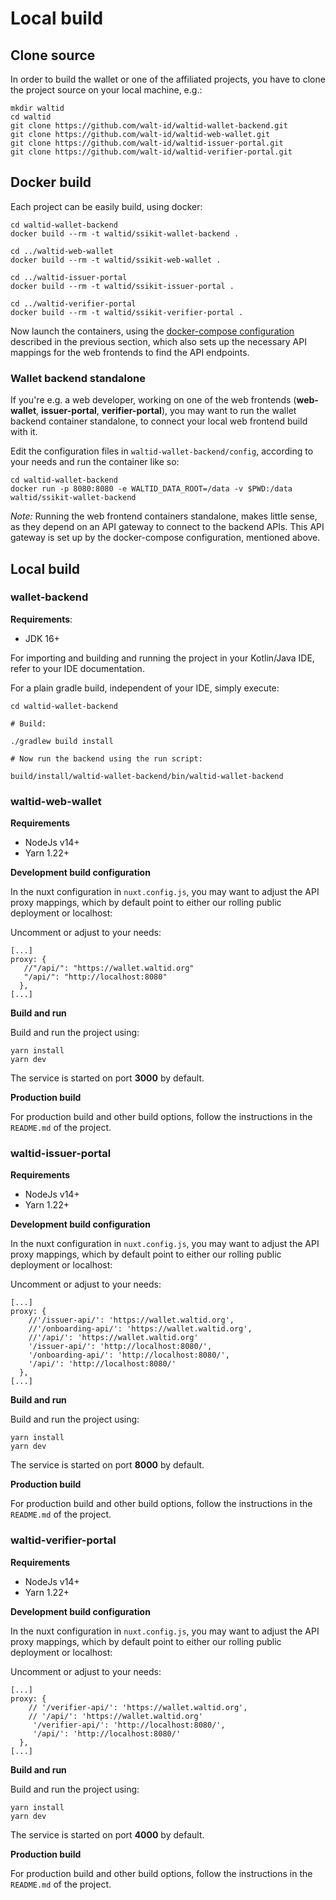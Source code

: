 # Local build

## Clone source

In order to build the wallet or one of the affiliated projects, you have to clone the project source on your local machine, e.g.:

```
mkdir waltid
cd waltid
git clone https://github.com/walt-id/waltid-wallet-backend.git
git clone https://github.com/walt-id/waltid-web-wallet.git
git clone https://github.com/walt-id/waltid-issuer-portal.git
git clone https://github.com/walt-id/waltid-verifier-portal.git
```

## Docker build

Each project can be easily build, using docker:

```
cd waltid-wallet-backend
docker build --rm -t waltid/ssikit-wallet-backend .

cd ../waltid-web-wallet
docker build --rm -t waltid/ssikit-web-wallet .

cd ../waltid-issuer-portal
docker build --rm -t waltid/ssikit-issuer-portal .

cd ../waltid-verifier-portal
docker build --rm -t waltid/ssikit-verifier-portal .
```

Now launch the containers, using the [docker-compose configuration](../docker-compose) described in the previous section, which also sets up the necessary API mappings for the web frontends to find the API endpoints.

### Wallet backend standalone

If you're e.g. a web developer, working on one of the web frontends (**web-wallet**, **issuer-portal**, **verifier-portal**), you may want to run the wallet backend container standalone, to connect your local web frontend build with it.

Edit the configuration files in `waltid-wallet-backend/config`, according to your needs and run the container like so:

```
cd waltid-wallet-backend
docker run -p 8080:8080 -e WALTID_DATA_ROOT=/data -v $PWD:/data waltid/ssikit-wallet-backend
```

_Note:_ Running the web frontend containers standalone, makes little sense, as they depend on an API gateway to connect to the backend APIs. This API gateway is set up by the docker-compose configuration, mentioned above.


## Local build

### wallet-backend

**Requirements**:

* JDK 16+

For importing and building and running the project in your Kotlin/Java IDE, refer to your IDE documentation.

For a plain gradle build, independent of your IDE, simply execute:

```
cd waltid-wallet-backend

# Build:

./gradlew build install

# Now run the backend using the run script:

build/install/waltid-wallet-backend/bin/waltid-wallet-backend
```

### waltid-web-wallet

**Requirements**

* NodeJs v14+
* Yarn 1.22+

**Development build configuration**

In the nuxt configuration in `nuxt.config.js`, you may want to adjust the API proxy mappings, which by default point to either our rolling public deployment or localhost:

Uncomment or adjust to your needs:
```
[...]
proxy: {
   //"/api/": "https://wallet.waltid.org"
   "/api/": "http://localhost:8080"
  },
[...]
```

**Build and run**

Build and run the project using:

```
yarn install
yarn dev
```

The service is started on port **3000** by default.

**Production build**

For production build and other build options, follow the instructions in the `README.md` of the project.

### waltid-issuer-portal

**Requirements**

* NodeJs v14+
* Yarn 1.22+

**Development build configuration**

In the nuxt configuration in `nuxt.config.js`, you may want to adjust the API proxy mappings, which by default point to either our rolling public deployment or localhost:

Uncomment or adjust to your needs:
```
[...]
proxy: {
    //'/issuer-api/': 'https://wallet.waltid.org',
    //'/onboarding-api/': 'https://wallet.waltid.org',
    //'/api/': 'https://wallet.waltid.org'
    '/issuer-api/': 'http://localhost:8080/',
    '/onboarding-api/': 'http://localhost:8080/',
    '/api/': 'http://localhost:8080/'
  },
[...]
```

**Build and run**

Build and run the project using:

```
yarn install
yarn dev
```

The service is started on port **8000** by default.

**Production build**

For production build and other build options, follow the instructions in the `README.md` of the project.


### waltid-verifier-portal

**Requirements**

* NodeJs v14+
* Yarn 1.22+

**Development build configuration**

In the nuxt configuration in `nuxt.config.js`, you may want to adjust the API proxy mappings, which by default point to either our rolling public deployment or localhost:

Uncomment or adjust to your needs:
```
[...]
proxy: {
    // '/verifier-api/': 'https://wallet.waltid.org',
    // '/api/': 'https://wallet.waltid.org'
     '/verifier-api/': 'http://localhost:8080/',
     '/api/': 'http://localhost:8080/'
  },
[...]
```

**Build and run**

Build and run the project using:

```
yarn install
yarn dev
```

The service is started on port **4000** by default.

**Production build**

For production build and other build options, follow the instructions in the `README.md` of the project.

